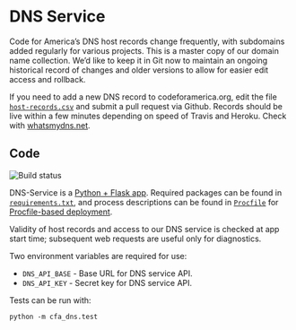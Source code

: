 DNS Service
===========

Code for America’s DNS host records change frequently, with subdomains added
regularly for various projects. This is a master copy of our domain name
collection. We’d like to keep it in Git now to maintain an ongoing historical
record of changes and older versions to allow for easier edit access and
rollback.

If you need to add a new DNS record to codeforamerica.org, edit the file
[`host-records.csv`](host-records.csv) and submit a pull request via Github.
Records should be live within a few minutes depending on speed of Travis
and Heroku. Check with [whatsmydns.net](https://www.whatsmydns.net).

Code
----

![Build status](https://travis-ci.org/codeforamerica/DNS-Service.svg)

DNS-Service is a [Python + Flask app](https://github.com/codeforamerica/howto/blob/master/Python-Virtualenv.md).
Required packages can be found in [`requirements.txt`](requirements.txt),
and process descriptions can be found in [`Procfile`](Procfile) for
[Procfile-based deployment](https://github.com/codeforamerica/howto/blob/master/Procfile.md).

Validity of host records and access to our DNS service is checked at app start
time; subsequent web requests are useful only for diagnostics.

Two environment variables are required for use:

* `DNS_API_BASE` - Base URL for DNS service API.
* `DNS_API_KEY` - Secret key for DNS service API.

Tests can be run with:

    python -m cfa_dns.test
